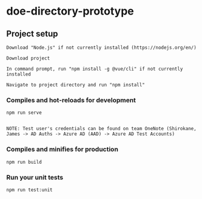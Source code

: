 # doe-directory-prototype

## Project setup
```
Download "Node.js" if not currently installed (https://nodejs.org/en/)

Download project

In command prompt, run "npm install -g @vue/cli" if not currently installed

Navigate to project directory and run "npm install"
```

### Compiles and hot-reloads for development
```
npm run serve


NOTE: Test user's credentials can be found on team OneNote (Shirokane, James -> AD Auths -> Azure AD (AAD) -> Azure AD Test Accounts)
```

### Compiles and minifies for production
```
npm run build
```

### Run your unit tests
```
npm run test:unit
```
